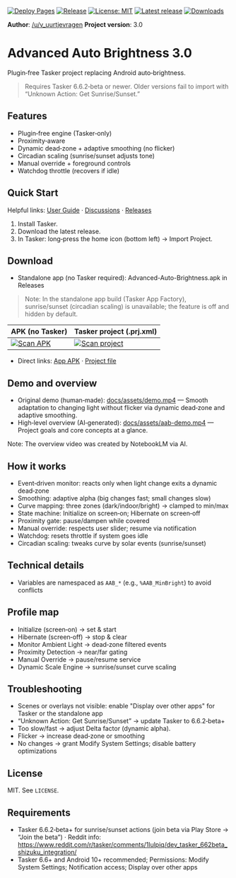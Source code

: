 [![Deploy Pages](https://github.com/faded-penguin021/Advanced-Auto-Brightness/actions/workflows/pages.yml/badge.svg)](https://github.com/faded-penguin021/Advanced-Auto-Brightness/actions/workflows/pages.yml) [![Release](https://github.com/faded-penguin021/Advanced-Auto-Brightness/actions/workflows/release.yml/badge.svg)](https://github.com/faded-penguin021/Advanced-Auto-Brightness/actions/workflows/release.yml) [![License: MIT](https://img.shields.io/badge/License-MIT-green.svg)](LICENSE) [![Latest release](https://img.shields.io/github/v/release/faded-penguin021/Advanced-Auto-Brightness)](https://github.com/faded-penguin021/Advanced-Auto-Brightness/releases) [![Downloads](https://img.shields.io/github/downloads/faded-penguin021/Advanced-Auto-Brightness/total.svg)](https://github.com/faded-penguin021/Advanced-Auto-Brightness/releases)

**Author**: [/u/v_uurtjevragen](https://www.reddit.com/user/v_uurtjevragen)
**Project version**: 3.0

# Advanced Auto Brightness 3.0

Plugin‑free Tasker project replacing Android auto‑brightness.

> Requires Tasker 6.6.2‑beta or newer. Older versions fail to import with “Unknown Action: Get Sunrise/Sunset.”

## Features
- Plugin‑free engine (Tasker‑only)
- Proximity‑aware
- Dynamic dead‑zone + adaptive smoothing (no flicker)
- Circadian scaling (sunrise/sunset adjusts tone)
- Manual override + foreground controls
- Watchdog throttle (recovers if idle)

## Quick Start
Helpful links: [User Guide](docs/user-guide.md) · [Discussions](https://github.com/faded-penguin021/Advanced-Auto-Brightness/discussions) · [Releases](https://github.com/faded-penguin021/Advanced-Auto-Brightness/releases)

1. Install Tasker.
2. Download the latest release.
3. In Tasker: long‑press the home icon (bottom left) → Import Project.

## Download
- Standalone app (no Tasker required): Advanced-Auto-Brightness.apk in Releases

> Note: In the standalone app build (Tasker App Factory), sunrise/sunset (circadian scaling) is unavailable; the feature is off and hidden by default.

| APK (no Tasker) | Tasker project (.prj.xml) |
| --- | --- |
| [![Scan APK](https://api.qrserver.com/v1/create-qr-code/?size=240x240&data=https%3A%2F%2Fgithub.com%2Ffaded-penguin021%2FAdvanced-Auto-Brightness%2Freleases%2Flatest%2Fdownload%2FAdvanced-Auto-Brightness.apk)](https://github.com/faded-penguin021/Advanced-Auto-Brightness/releases/latest/download/Advanced-Auto-Brightness.apk) | [![Scan project](https://api.qrserver.com/v1/create-qr-code/?size=240x240&data=https%3A%2F%2Fgithub.com%2Ffaded-penguin021%2FAdvanced-Auto-Brightness%2Freleases%2Flatest%2Fdownload%2FAdvanced-Auto-Brightness.prj.xml)](https://github.com/faded-penguin021/Advanced-Auto-Brightness/releases/latest/download/Advanced-Auto-Brightness.prj.xml) |

- Direct links: [App APK](https://github.com/faded-penguin021/Advanced-Auto-Brightness/releases/latest/download/Advanced-Auto-Brightness.apk) · [Project file](https://github.com/faded-penguin021/Advanced-Auto-Brightness/releases/latest/download/Advanced-Auto-Brightness.prj.xml)

## Demo and overview
- Original demo (human‑made): [docs/assets/demo.mp4](docs/assets/demo.mp4) — Smooth adaptation to changing light without flicker via dynamic dead‑zone and adaptive smoothing.
- High‑level overview (AI‑generated): [docs/assets/aab-demo.mp4](docs/assets/aab-demo.mp4) — Project goals and core concepts at a glance.

Note: The overview video was created by NotebookLM via AI.

## How it works
- Event‑driven monitor: reacts only when light change exits a dynamic dead‑zone
- Smoothing: adaptive alpha (big changes fast; small changes slow)
- Curve mapping: three zones (dark/indoor/bright) → clamped to min/max
- State machine: Initialize on screen‑on; Hibernate on screen‑off
- Proximity gate: pause/dampen while covered
- Manual override: respects user slider; resume via notification
- Watchdog: resets throttle if system goes idle
- Circadian scaling: tweaks curve by solar events (sunrise/sunset)

## Technical details
- Variables are namespaced as `AAB_*` (e.g., `%AAB_MinBright`) to avoid conflicts

## Profile map
- Initialize (screen‑on) → set & start
- Hibernate (screen‑off) → stop & clear
- Monitor Ambient Light → dead‑zone filtered events
- Proximity Detection → near/far gating
- Manual Override → pause/resume service
- Dynamic Scale Engine → sunrise/sunset curve scaling

## Troubleshooting
- Scenes or overlays not visible: enable "Display over other apps" for Tasker or the standalone app
- “Unknown Action: Get Sunrise/Sunset” → update Tasker to 6.6.2‑beta+
- Too slow/fast → adjust Delta factor (dynamic alpha). 
- Flicker → increase dead‑zone or smoothing
- No changes → grant Modify System Settings; disable battery optimizations

## License
MIT. See `LICENSE`.

## Requirements
- Tasker 6.6.2‑beta+ for sunrise/sunset actions (join beta via Play Store → “Join the beta”) · Reddit info: https://www.reddit.com/r/tasker/comments/1lulpiq/dev_tasker_662beta_shizuku_integration/
- Tasker 6.6+ and Android 10+ recommended; Permissions: Modify System Settings; Notification access; Display over other apps
